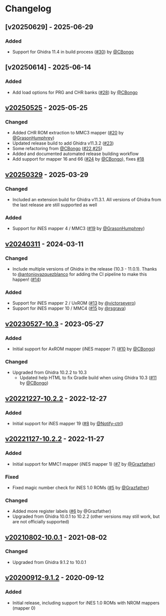 # Changelog

## [v20250629] - 2025-06-29
### Added
- Support for Ghidra 11.4 in build process ([#30](https://github.com/kylewlacy/GhidraNes/pull/30)) by [@CBongo](https://github.com/CBongo)

## [v20250614] - 2025-06-14
### Added
- Add load options for PRG and CHR banks ([#28](https://github.com/kylewlacy/GhidraNes/pull/28)) by [@CBongo](https://github.com/CBongo)

## [v20250525] - 2025-05-25
### Changed
- Added CHR ROM extraction to MMC3 mapper ([#20](https://github.com/kylewlacy/GhidraNes/pull/20) by [@GrasonHumphrey](https://github.com/GrasonHumphrey))
- Updated release build to add Ghidra v11.3.2 ([#23](https://github.com/kylewlacy/GhidraNes/pull/23))
- Some refactoring from [@CBongo](https://github.com/CBongo) ([#22](https://github.com/kylewlacy/GhidraNes/pull/22),[#25](https://github.com/kylewlacy/GhidraNes/pull/25))
- Added and documented automated release building workflow
- Add support for mapper 16 and 66 ([#24](https://github.com/kylewlacy/GhidraNes/pull/24) by [@CBongo](https://github.com/CBongo)), fixes [#18](https://github.com/kylewlacy/GhidraNes/issues/18)

## [v20250329] - 2025-03-29
### Changed
- Included an extension build for Ghidra v11.3.1. All versions of Ghidra from the last release are still supported as well

### Added
- Support for iNES mapper 4 / MMC3 ([#19](https://github.com/kylewlacy/GhidraNes/pull/19) by [@GrasonHumphrey](https://github.com/GrasonHumphrey))

## [v20240311] - 2024-03-11
### Changed
- Include multiple versions of Ghidra in the release (10.3 - 11.0.1). Thanks to [@antoniovazquezblanco](https://github.com/antoniovazquezblanco) for adding the CI pipeline to make this happen! ([#14](https://github.com/kylewlacy/GhidraNes/pull/14))

### Added

- Support for iNES mapper 2 / UxROM ([#13](https://github.com/kylewlacy/GhidraNes/pull/13) by [@victorsevero](https://github.com/victorsevero))
- Support for iNES mapper 10 / MMC4 ([#15](https://github.com/kylewlacy/GhidraNes/pull/15) by [@rsgrava](https://github.com/rsgrava))

## [v20230527-10.3] - 2023-05-27
### Added

- Initial support for AxROM mapper (iNES mapper 7) ([#10](https://github.com/kylewlacy/GhidraNes/pull/10) by [@CBongo](https://github.com/CBongo))

### Changed
- Upgraded from Ghidra 10.2.2 to 10.3
    - Updated help HTML to fix Gradle build when using Ghidra 10.3 ([#11](https://github.com/kylewlacy/GhidraNes/pull/11) by [@CBongo](https://github.com/CBongo))

## [v20221227-10.2.2] - 2022-12-27
### Added

- Initial support for iNES mapper 19 ([#8](https://github.com/kylewlacy/GhidraNes/pull/8) by [@Notify-ctrl](https://github.com/Notify-ctrl))

## [v20221127-10.2.2] - 2022-11-27
### Added
- Initial support for MMC1 mapper (iNES mapper 1) ([#7](https://github.com/kylewlacy/GhidraNes/pull/7) by [@Grazfather](https://github.com/Grazfather))

### Fixed
- Fixed magic number check for iNES 1.0 ROMs ([#5](https://github.com/kylewlacy/GhidraNes/pull/5) by [@Grazfather](https://github.com/Grazfather))

### Changed
- Added more register labels ([#6](https://github.com/kylewlacy/GhidraNes/pull/6) by @Grazfather)
- Upgraded from Ghidra 10.0.1 to 10.2.2 (other versions may still work, but are not officially supported)

## [v20210802-10.0.1] - 2021-08-02
### Changed
- Upgraded from Ghidra 9.1.2 to 10.0.1

## [v20200912-9.1.2] - 2020-09-12
### Added
- Initial release, including support for iNES 1.0 ROMs with NROM mappers (mapper 0)

[Unreleased]: https://github.com/kylewlacy/GhidraNes/compare/v20250329...HEAD
[v20250525]: https://github.com/kylewlacy/GhidraNes/releases/tag/v20250525
[v20250329]: https://github.com/kylewlacy/GhidraNes/releases/tag/v20250329
[v20240311]: https://github.com/kylewlacy/GhidraNes/releases/tag/v20240311
[v20230527-10.3]: https://github.com/kylewlacy/GhidraNes/releases/tag/v20230527-10.3
[v20221227-10.2.2]: https://github.com/kylewlacy/GhidraNes/releases/tag/v20221227-10.2.2
[v20221127-10.2.2]: https://github.com/kylewlacy/GhidraNes/releases/tag/v20221127-10.2.2
[v20210802-10.0.1]: https://github.com/kylewlacy/GhidraNes/releases/tag/v20210802-10.0.1
[v20200912-9.1.2]: https://github.com/kylewlacy/GhidraNes/releases/tag/v20200912-9.1.2
